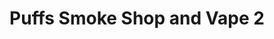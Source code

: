 ---
title: "Puffs Smoke Shop and Vape 2"
url: /greeley/puffs-smoke-shop-and-vape-2/
shop: E-Zigaretten
---